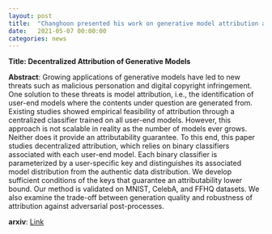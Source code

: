 ```yaml
---
layout: post
title:  "Changhoon presented his work on generative model attribution at ICLR2021"
date:   2021-05-07 00:00:00
categories: news
---
```


**Title: Decentralized Attribution of Generative Models**

<b>Abstract</b>: Growing applications of generative models have led to new threats such as malicious personation and digital copyright infringement. One solution to these threats
                 is model attribution, i.e., the identification of user-end models where the contents
                 under question are generated from. Existing studies showed empirical feasibility
                 of attribution through a centralized classifier trained on all user-end models. However, this approach is not scalable in reality as the number of models ever grows.
                 Neither does it provide an attributability guarantee. To this end, this paper studies
                 decentralized attribution, which relies on binary classifiers associated with each
                 user-end model. Each binary classifier is parameterized by a user-specific key and
                 distinguishes its associated model distribution from the authentic data distribution.
                 We develop sufficient conditions of the keys that guarantee an attributability lower
                 bound. Our method is validated on MNIST, CelebA, and FFHQ datasets. We also
                 examine the trade-off between generation quality and robustness of attribution
                 against adversarial post-processes.
                 
<b>arxiv</b>: [Link](https://arxiv.org/pdf/2010.13974.pdf) 